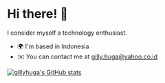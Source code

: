 Hi there! 👋
======================

I consider myself a technology enthusiast.

* 🌍  I'm based in Indonesia
* ✉️  You can contact me at [gilly.huga@yahoo.co.id](mailto:gilly.huga@yahoo.co.id)


<a href="http://www.github.com/gillyhuga">
  <img src="https://github-readme-stats.vercel.app/api?username=gillyhuga&show_icons=true&hide=issues,&count_private=true&title_color=0891b2&text_color=000000&icon_color=0891b2&bg_color=ffffff&hide_border=true&show_icons=true" alt="gillyhuga's GitHub stats" />
</a>
